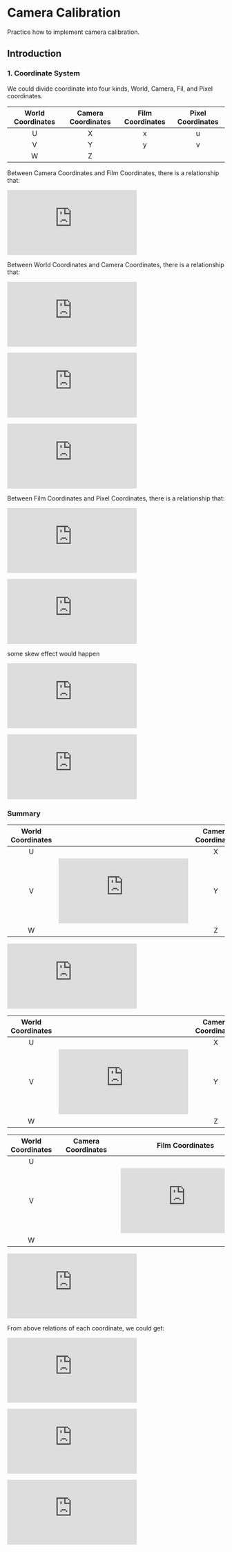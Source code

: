 # Camera Calibration
Practice how to implement camera calibration.

## Introduction

### 1. Coordinate System
We could divide coordinate into four kinds, World, Camera, Fil, and Pixel coordinates.

World Coordinates   |   Camera Coordinates  |   Film Coordinates    |   Pixel Coordinates
:------------------:|:---------------------:|:---------------------:| :------------------:
U                   |           X           |           x           |           u
V                   |           Y           |           y           |           v
W                   |           Z           |                       |                       

Between Camera Coordinates and Film Coordinates, there is a relationship that:

 ![equation_A](https://latex.codecogs.com/svg.latex?x%20%3D%20%5Cboldsymbol%7Bf%7D%5Cfrac%7BX%7D%7BZ%7D%20%2C%20y%20%3D%20%5Cboldsymbol%7Bf%7D%5Cfrac%7BY%7D%7BZ%7D%20%5Cleftrightarrow%20%5Cbegin%7Bbmatrix%7D%20x%27%5C%5C%20y%27%5C%5C%20z%27%20%5Cend%7Bbmatrix%7D%20%3D%20%5Cbegin%7Bbmatrix%7D%20%5Cboldsymbol%7Bf%7D%26%200%20%26%200%20%26%200%5C%5C%200%26%20%5Cboldsymbol%7Bf%7D%26%200%20%26%200%5C%5C%200%26%200%20%26%201%20%26%200%20%5Cend%7Bbmatrix%7D%20%5Cbegin%7Bbmatrix%7D%20X%5C%5C%20Y%5C%5C%20Z%5C%5C%201%20%5Cend%7Bbmatrix%7D)

Between World Coordinates and Camera Coordinates, there is a relationship that:

![equation_B](https://latex.codecogs.com/svg.latex?%5Cbegin%7Bbmatrix%7D%20X%5C%5C%20Y%5C%5C%20Z%5C%5C%201%20%5Cend%7Bbmatrix%7D%3D%20%5Cbegin%7Bbmatrix%7D%20r_%7B11%7D%20%26%20r_%7B12%7D%20%26%20r_%7B13%7D%20%26%200%5C%5C%20r_%7B21%7D%20%26%20r_%7B22%7D%20%26%20r_%7B23%7D%20%26%200%5C%5C%20r_%7B31%7D%20%26%20r_%7B32%7D%20%26%20r_%7B33%7D%20%26%200%5C%5C%200%20%26%200%20%26%200%20%26%201%20%5Cend%7Bbmatrix%7D%20%5Cbegin%7Bbmatrix%7D%201%20%26%200%20%26%200%20%26%20-c_%7Bx%7D%5C%5C%200%20%26%201%20%26%200%20%26%20-c_%7By%7D%5C%5C%200%20%26%200%20%26%201%20%26%20-c_%7Bz%7D%5C%5C%200%20%26%200%20%26%200%20%26%201%20%5Cend%7Bbmatrix%7D%20%5Cbegin%7Bbmatrix%7D%20U%5C%5C%20V%5C%5C%20W%5C%5C%201%20%5Cend%7Bbmatrix%7D)

![equation_B1](https://latex.codecogs.com/svg.latex?%5Cleft%20%28R_%7Bx%7D%28%5Calpha%20%29%3D%5Cbegin%7Bbmatrix%7D%201%20%26%200%20%26%200%5C%5C%200%20%26%20%5Ccos%28%5Calpha%29%20%26%20-%5Csin%28%5Calpha%29%5C%5C%200%20%26%20%5Csin%28%5Calpha%29%20%26%20%5Ccos%28%5Calpha%29%20%5Cend%7Bbmatrix%7D%2C%20R_%7By%7D%28%5Cbeta%29%3D%5Cbegin%7Bbmatrix%7D%20%5Ccos%28%5Cbeta%29%20%26%200%20%26%20%5Csin%28%5Cbeta%29%5C%5C%200%20%26%201%20%26%200%5C%5C%20-%5Csin%28%5Cbeta%29%20%26%200%20%26%20%5Ccos%28%5Cbeta%29%20%5Cend%7Bbmatrix%7D%2C%20R_%7Bz%7D%28%5Cgamma%29%3D%5Cbegin%7Bbmatrix%7D%20%5Ccos%28%5Cgamma%29%20%26%20-%5Csin%28%5Cgamma%29%20%26%200%5C%5C%20%5Csin%28%5Cgamma%29%20%26%20%5Ccos%28%5Cgamma%29%20%26%200%5C%5C%200%20%26%200%20%26%201%20%5Cend%7Bbmatrix%7D%20%5Cright%20%29)

![equation_B2](https://latex.codecogs.com/svg.latex?%5CRightarrow%20%5Cbegin%7Bbmatrix%7D%20X%5C%5C%20Y%5C%5C%20Z%5C%5C%201%20%5Cend%7Bbmatrix%7D%3D%20%5Cbegin%7Bbmatrix%7D%20r_%7B11%7D%20%26%20r_%7B12%7D%20%26%20r_%7B13%7D%20%26%20t_%7Bx%7D%5C%5C%20r_%7B21%7D%20%26%20r_%7B22%7D%20%26%20r_%7B23%7D%20%26%20t_%7By%7D%5C%5C%20r_%7B31%7D%20%26%20r_%7B32%7D%20%26%20r_%7B33%7D%20%26%20t_%7Bz%7D%5C%5C%200%20%26%200%20%26%200%20%26%201%20%5Cend%7Bbmatrix%7D%20%5Cbegin%7Bbmatrix%7D%20U%5C%5C%20V%5C%5C%20W%5C%5C%201%20%5Cend%7Bbmatrix%7D)

Between Film Coordinates and Pixel Coordinates, there is a relationship that:

![equation_C](https://latex.codecogs.com/svg.latex?u%3D%5Cboldsymbol%7Bf%7D%5Cfrac%7BX%7D%7BZ%7D&plus;o_%7Bx%7D%2C%20v%3D%5Cboldsymbol%7Bf%7D%5Cfrac%7BY%7D%7BZ%7D&plus;o_%7By%7D%5Crightarrow%20u%3D%5Cfrac%7B1%7D%7Bs_%7Bx%7D%7D%5Cboldsymbol%7Bf%7D%5Cfrac%7BX%7D%7BZ%7D&plus;o_%7Bx%7D%2C%20v%3D%5Cfrac%7B1%7D%7Bs_%7By%7D%7D%5Cboldsymbol%7Bf%7D%5Cfrac%7BY%7D%7BZ%7D&plus;o_%7By%7D)

![equation_C1](https://latex.codecogs.com/svg.latex?%5CRightarrow%20%5Cbegin%7Bbmatrix%7D%20x%27%5C%5C%20y%27%5C%5C%20z%27%20%5Cend%7Bbmatrix%7D%3D%20%5Cbegin%7Bbmatrix%7D%20%5Cfrac%7B%5Cboldsymbol%7Bf%7D%7D%7Bs_%7Bx%7D%7D%20%26%200%20%26%20o_%7Bx%7D%20%26%200%5C%5C%200%20%26%20%5Cfrac%7B%5Cboldsymbol%7Bf%7D%7D%7Bs_%7By%7D%7D%20%26%20o_%7By%7D%20%26%200%5C%5C%200%20%26%200%20%26%201%20%26%200%20%5Cend%7Bbmatrix%7D%20%5Cbegin%7Bbmatrix%7D%20X%5C%5C%20Y%5C%5C%20Z%5C%5C%201%20%5Cend%7Bbmatrix%7D%5Crightarrow%20u%3D%5Cfrac%7Bx%27%7D%7Bz%27%7D%2C%20v%3D%5Cfrac%7By%27%7D%7Bz%27%7D)

some skew effect would happen

![equation_C2](https://latex.codecogs.com/svg.latex?%5CRightarrow%20%5Cbegin%7Bbmatrix%7D%20x%27%5C%5C%20y%27%5C%5C%20z%27%20%5Cend%7Bbmatrix%7D%3D%20%5Cbegin%7Bbmatrix%7D%20%5Cfrac%7B%5Cboldsymbol%7Bf%7D%7D%7Bs_%7Bx%7D%7D%20%26%20s_%7Bk%7D%20%26%20o_%7Bx%7D%20%26%200%5C%5C%200%20%26%20%5Cfrac%7B%5Cboldsymbol%7Bf%7D%7D%7Bs_%7By%7D%7D%20%26%20o_%7By%7D%20%26%200%5C%5C%200%20%26%200%20%26%201%20%26%200%20%5Cend%7Bbmatrix%7D%20%5Cbegin%7Bbmatrix%7D%20X%5C%5C%20Y%5C%5C%20Z%5C%5C%201%20%5Cend%7Bbmatrix%7D)

![equation_C3](https://latex.codecogs.com/svg.latex?%5CRightarrow%20%5Cbegin%7Bbmatrix%7D%20u%27%5C%5C%20v%27%5C%5C%20w%27%20%5Cend%7Bbmatrix%7D%3D%20%5Cbegin%7Bbmatrix%7D%20a_%7B11%7D%20%26%20a_%7B12%7D%20%26%20a_%7B13%7D%5C%5C%20a_%7B21%7D%20%26%20a_%7B22%7D%20%26%20a_%7B23%7D%5C%5C%200%20%26%200%20%26%201%20%5Cend%7Bbmatrix%7D%20%5Cbegin%7Bbmatrix%7D%20%5Cboldsymbol%7Bf%7D%20%26%200%20%26%200%20%26%200%5C%5C%200%20%26%20%5Cboldsymbol%7Bf%7D%20%26%200%20%26%200%5C%5C%200%20%26%200%20%26%201%20%26%200%20%5Cend%7Bbmatrix%7D%20%5Cbegin%7Bbmatrix%7D%20X%5C%5C%20Y%5C%5C%20Z%5C%5C%201%20%5Cend%7Bbmatrix%7D%5Crightarrow%20u%3DM_%7Bint%7DP_%7Bc%7D%3DM_%7Baff%7DM_%7Bproj%7DP_%7Bc%7D)

### Summary

World Coordinates   |  |   Camera Coordinates  |  |   Film Coordinates    |  |   Pixel Coordinates
:------------------:|--|:---------------------:|--|:---------------------:|--|:------------------:
U                   |  |           X           |  |           x           |  |           u
V                   | ![equation_D](https://latex.codecogs.com/svg.latex?%5CLARGE%20%5Coverset%7BM_%7Bext%7D%7D%7B%5CRightarrow%7D) |           Y           | ![equation](https://latex.codecogs.com/svg.latex?%5CLARGE%20%5Coverset%7BM_%7Bproj%7D%7D%7B%5CRightarrow%7D) |           y           | ![equation](https://latex.codecogs.com/svg.latex?%5CLARGE%20%5Coverset%7BM_%7Baff%7D%7D%7B%5CRightarrow%7D) |           v
W                   |  |           Z           |  |                       |  |   

![equation](https://latex.codecogs.com/svg.latex?%5Cleft%20%28%20M_%7Bext%7D%3D%20%5Cbegin%7Bbmatrix%7D%20r_%7B11%7D%20%26%20r_%7B12%7D%20%26%20r_%7B13%7D%20%26%20t_%7Bx%7D%5C%5C%20r_%7B21%7D%20%26%20r_%7B22%7D%20%26%20r_%7B23%7D%20%26%20t_%7By%7D%5C%5C%20r_%7B31%7D%20%26%20r_%7B32%7D%20%26%20r_%7B33%7D%20%26%20t_%7Bz%7D%5C%5C%200%20%26%200%20%26%200%20%26%201%20%5Cend%7Bbmatrix%7D%2C%20M_%7Bproj%7D%3D%20%5Cbegin%7Bbmatrix%7D%20%5Cboldsymbol%7Bf%7D%20%26%200%20%26%200%20%26%200%5C%5C%200%20%26%20%5Cboldsymbol%7Bf%7D%20%26%200%20%26%200%5C%5C%200%20%26%200%20%26%201%20%26%200%20%5Cend%7Bbmatrix%7D%2C%20M_%7Baff%7D%20%5Cbegin%7Bbmatrix%7D%20a_%7B11%7D%20%26%20a_%7B12%7D%20%26%20a_%7B13%7D%5C%5C%20a_%7B21%7D%20%26%20a_%7B22%7D%20%26%20a_%7B23%7D%5C%5C%200%20%26%200%20%26%201%20%5Cend%7Bbmatrix%7D%20%5Cright%20%29)

World Coordinates   |  |   Camera Coordinates  |  |   Film Coordinates    |  |   Pixel Coordinates
:------------------:|--|:---------------------:|--|:---------------------:|--|:------------------:
U                   |  |          X            |  |                       |  |          u
V                   | ![equation_D](https://latex.codecogs.com/svg.latex?%5CLARGE%20%5Coverset%7BM_%7Bext%7D%7D%7B%5CRightarrow%7D) |          Y            |  | ![equation](https://latex.codecogs.com/svg.latex?%5CLARGE%20%5Coverset%7BM_%7Bint%7D%7D%7B%5CRightarrow%7D) |  |          v
W                   |  |          Z            |  |                       |  |

World Coordinates   |  |   Camera Coordinates  |  |   Film Coordinates    |  |   Pixel Coordinates
:------------------:|--|:---------------------:|--|:---------------------:|--|:------------------:
U                   |  |                       |  |                       |  |          u
V                   |  |                       |  |     ![equation](https://latex.codecogs.com/svg.latex?%5CLARGE%20%5Coverset%7BM%7D%7B%5CRightarrow%7D)                  |  |          v
W                   |  |                       |  |                       |  |

![equation](https://latex.codecogs.com/svg.latex?%5Cleft%20%28%20M%3D%20%5Cbegin%7Bbmatrix%7D%20m_%7B11%7D%20%26%20m_%7B12%7D%20%26%20m_%7B13%7D%20%26%20m_%7B14%7D%5C%5C%20m_%7B21%7D%20%26%20m_%7B22%7D%20%26%20m_%7B23%7D%20%26%20m_%7B24%7D%5C%5C%20m_%7B31%7D%20%26%20m_%7B32%7D%20%26%20m_%7B33%7D%20%26%20m_%7B34%7D%20%5Cend%7Bbmatrix%7D%20%5Cright%20%29)

From above relations of each coordinate, we could get:

![equation_E1](https://latex.codecogs.com/svg.latex?%5Cbegin%7Bbmatrix%7D%20X%5C%5C%20Y%5C%5C%20Z%5C%5C%201%20%5Cend%7Bbmatrix%7D%3D%20%5Cbegin%7Bbmatrix%7D%20r_%7B11%7D%20%26%20r_%7B12%7D%20%26%20r_%7B13%7D%20%26%200%5C%5C%20r_%7B21%7D%20%26%20r_%7B22%7D%20%26%20r_%7B23%7D%20%26%200%5C%5C%20r_%7B31%7D%20%26%20r_%7B32%7D%20%26%20r_%7B33%7D%20%26%200%5C%5C%200%20%26%200%20%26%200%20%26%201%20%5Cend%7Bbmatrix%7D%20%5Cbegin%7Bbmatrix%7D%201%20%26%200%20%26%200%20%26%20-c_%7Bx%7D%5C%5C%200%20%26%201%20%26%200%20%26%20-c_%7By%7D%5C%5C%200%20%26%200%20%26%201%20%26%20-c_%7Bz%7D%5C%5C%200%20%26%200%20%26%200%20%26%201%20%5Cend%7Bbmatrix%7D%20%5Cbegin%7Bbmatrix%7D%20U%5C%5C%20V%5C%5C%20W%5C%5C%201%20%5Cend%7Bbmatrix%7D)

![euqation_E2](https://latex.codecogs.com/svg.latex?%5Cbegin%7Bbmatrix%7D%20x%27%5C%5C%20y%27%5C%5C%20z%27%20%5Cend%7Bbmatrix%7D%3D%20%5Cbegin%7Bbmatrix%7D%20%5Cfrac%7B%5Cboldsymbol%7Bf%7D%7D%7Bs_%7Bx%7D%7D%20%26%20s_%7Bk%7D%20%26%20o_%7Bx%7D%20%26%200%5C%5C%200%20%26%20%5Cfrac%7B%5Cboldsymbol%7Bf%7D%7D%7Bs_%7By%7D%7D%20%26%20o_%7By%7D%20%26%200%5C%5C%200%20%26%200%20%26%201%20%26%200%20%5Cend%7Bbmatrix%7D%20%5Cbegin%7Bbmatrix%7D%20X%5C%5C%20Y%5C%5C%20Z%5C%5C%201%20%5Cend%7Bbmatrix%7D)

![equation_E3](https://latex.codecogs.com/svg.latex?%5CRightarrow%20x%3DK%5Cbegin%7Bbmatrix%7D%20R%20%26%20r%20%5Cend%7Bbmatrix%7DX)